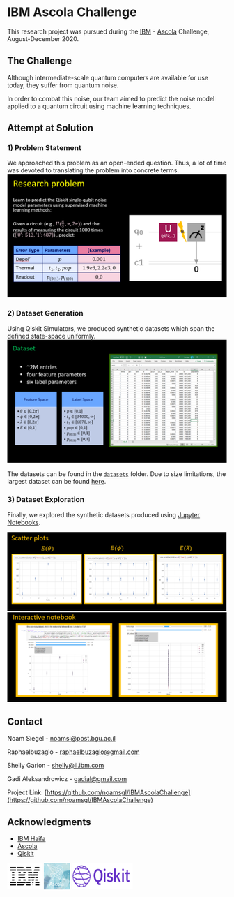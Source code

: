 # IBM Ascola Challenge

This research project was pursued during the [IBM](https://www.research.ibm.com/labs/haifa/) - [Ascola](https://www.madaney.net/en/site/programs/ascola/)
Challenge, August-December 2020.


## The Challenge

Although intermediate-scale quantum computers are available for use today, they suffer from quantum noise.

In order to combat this noise, our team aimed to predict the noise model applied to a quantum circuit
using machine learning techniques.


## Attempt at Solution

### 1) Problem Statement
We approached this problem as an open-ended question. Thus, a lot of time was devoted to
translating the problem into concrete terms.
![research problem](images/research_problem.png)


### 2) Dataset Generation
Using Qiskit Simulators, we produced synthetic datasets which span the defined state-space uniformly.
![datasets](images/datasets.png)

The datasets can be found in the [`datasets`](datasets) folder. Due to size limitations, the largest dataset can be found [here](https://drive.google.com/drive/folders/1AyGy_VYOjpMLE_dmz-4ZQ1NY-A5inEca).

### 3) Dataset Exploration
Finally, we explored the synthetic datasets produced using [Jupyter Notebooks](notebooks).

![scatter plots](images/scatter_plots.png)
![interactive plots](images/interactive.png)


<!-- CONTACT -->
## Contact

Noam Siegel - noamsi@post.bgu.ac.il

Raphaelbuzaglo - raphaelbuzaglo@gmail.com

Shelly Garion - shelly@il.ibm.com

Gadi Aleksandrowicz - gadial@gmail.com

Project Link: [https://github.com/noamsgl/IBMAscolaChallenge](https://github.com/noamsgl/IBMAscolaChallenge)



## Acknowledgments
* [IBM Haifa](https://www.research.ibm.com/labs/haifa/)
* [Ascola](https://www.madaney.net/en/site/programs/ascola/) 
* [Qiskit](https://qiskit.org/)
  
<img src="images/ibm_logo.png" width="80" height="60">
<img src="images/ascola_logo.png" width="60" height="60">
<img src="images/qiskit_logo.png" width="140" height="60">
